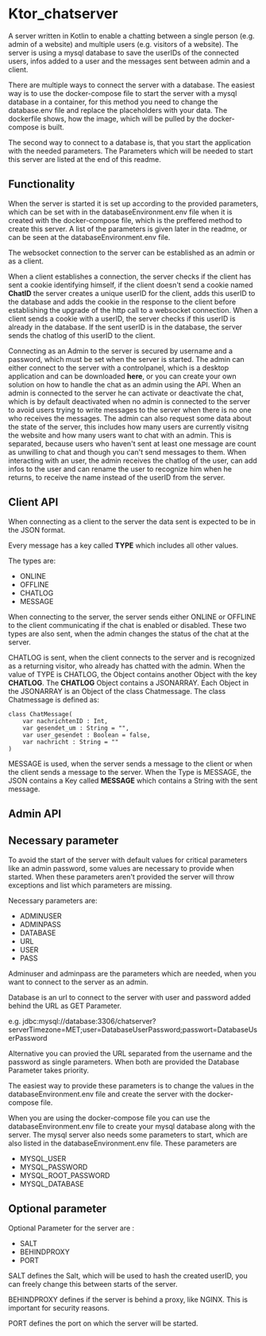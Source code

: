 # Ktor_chatserver

A server written in Kotlin to enable a chatting between a single person (e.g. admin of a website) and multiple users (e.g. visitors of a website).
The server is using a mysql database to save the userIDs of the connected users, infos added to a user and the messages sent between admin and a client.

There are multiple ways to connect the server with a database. The easiest way is to use the docker-compose file to start the server with a mysql database in a container,
for this method you need to change the database.env file and replace the placeholders with your data. 
The dockerfile shows, how the image, which will be pulled by the docker-compose is built.

The second way to connect to a database is, that you start the application with the needed parameters. 
The Parameters which will be needed to start this server are listed at the end of this readme.

## Functionality

When the server is started it is set up according to the provided parameters, which can be set with in the databaseEnvironment.env file when it is created with the
docker-compose file, which is the preffered method to create this server.
A list of the parameters is given later in the readme, or can be seen at the databaseEnvironment.env file.

The websocket connection to the server can be established as an admin or as a client.

When a client establishes a connection, the server checks if the client has sent a cookie identifying himself, if the client doesn't send a cookie named **ChatID**
the server creates a unique userID for the client, adds this userID to the database and adds the cookie in the response to the client before establishing
the upgrade of the http call to a websocket connection. When a client sends a cookie with a userID, the server checks if this userID is already in the database.
If the sent userID is in the database, the server sends the chatlog of this userID to the client. 

Connecting as an Admin to the server is secured by username and a password, which must be set when the server is started.
The admin can either connect to the server with a controlpanel, which is a desktop application and can be downloaded **here**, or you can create your own solution on how
to handle the chat as an admin using the API. When an admin is connected to the server he can activate or deactivate the chat, which is by default deactivated when no admin
is connected to the server to avoid users trying to write messages to the server when there is no one who receives the messages.
The admin can also request some data about the state of the server, this includes how many users are currently visitng the website and
how many users want to chat with an admin. This is separated, because users who haven't sent at least one message are count as unwilling to chat and though you can't
send messages to them. When interacting with an user, the admin receives the chatlog of the user, can add infos to the user
and can rename the user to recognize him when he returns, to receive the name instead of the userID from the server.

## Client API

When connecting as a client to the server the data sent is expected to be in the JSON format.

Every message has a key called **TYPE** which includes all other values.

The types are:

* ONLINE
* OFFLINE
* CHATLOG
* MESSAGE

When connecting to the server, the server sends either ONLINE or OFFLINE to the client communicating if the chat is enabled or disabled.
These two types are also sent, when the admin changes the status of the chat at the server.

CHATLOG is sent, when the client connects to the server and is recognized as a returning visitor, who already has chatted with the admin.
When the value of TYPE is CHATLOG, the Object contains another Object with the key **CHATLOG**.
The **CHATLOG** Object contains a JSONARRAY. Each Object in the JSONARRAY is an Object of the class Chatmessage. The class Chatmessage is defined as:

```
class ChatMessage(
    var nachrichtenID : Int,
    var gesendet_um : String = "",
    var user_gesendet : Boolean = false,
    var nachricht : String = ""
)
```

MESSAGE is used, when the server sends a message to the client or when the client sends a message to the server.
When the Type is MESSAGE, the JSON contains a Key called **MESSAGE** which contains a String with the sent message.

## Admin API

## Necessary parameter

To avoid the start of the server with default values for critical parameters like an admin password, some values are necessary to provide when started.
When these parameters aren't provided the server will throw exceptions and list which parameters are missing.

Necessary parameters are:

* ADMINUSER
* ADMINPASS
* DATABASE
* URL
* USER
* PASS

Adminuser and adminpass are the parameters which are needed, when you want to connect to the server as an admin.

Database is an url to connect to the server with user and password added behind the URL as GET Parameter.

e.g. jdbc:mysql://database:3306/chatserver?serverTimezone=MET;user=DatabaseUserPassword;passwort=DatabaseUserPassword

Alternative you can provied the URL separated from the username and the password as single parameters. When both are provided the Database Parameter takes priority.

The easiest way to provide these parameters is to change the values in the databaseEnvironment.env file and create the server with the docker-compose file.

When you are using the docker-compose file you can use the databaseEnvironment.env file to create your mysql database along with the server.
The mysql server also needs some parameters to start, which are also listed in the databaseEnvironment.env file. These parameters are

* MYSQL_USER
* MYSQL_PASSWORD
* MYSQL_ROOT_PASSWORD
* MYSQL_DATABASE

## Optional parameter

Optional Parameter for the server are :

* SALT
* BEHINDPROXY
* PORT

SALT defines the Salt, which will be used to hash the created userID, you can freely change this between starts of the server.

BEHINDPROXY defines if the server is behind a proxy, like NGINX. This is important for security reasons.

PORT defines the port on which the server will be started.

